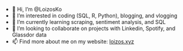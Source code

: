 - 👋 Hi, I’m @LoizosKo
- 👀 I’m interested in coding (SQL, R, Python), blogging, and vlogging
- 🌱 I’m currently learning scraping, sentiment analysis, and SQL
- 💞️ I’m looking to collaborate on projects with Linkedin, Spotify, and Glassdor data
- 📫 Find more about me on my website: [loizos.xyz](https://www.loizos.xyz/)

<!---
LoizosKo/LoizosKo is a ✨ special ✨ repository because its `README.md` (this file) appears on your GitHub profile.
You can click the Preview link to take a look at your changes.
--->
